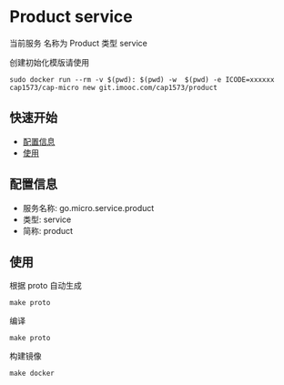 # Product service 

当前服务 名称为 Product 类型 service 

创建初始化模版请使用

```
sudo docker run --rm -v $(pwd): $(pwd) -w  $(pwd) -e ICODE=xxxxxx cap1573/cap-micro new git.imooc.com/cap1573/product
```

## 快速开始

- [配置信息](#配置信息)
- [使用](#使用)

## 配置信息

- 服务名称: go.micro.service.product
- 类型: service
- 简称: product

 

## 使用
根据 proto 自动生成
```
make proto
```

编译
```
make proto
```

构建镜像
```
make docker
```